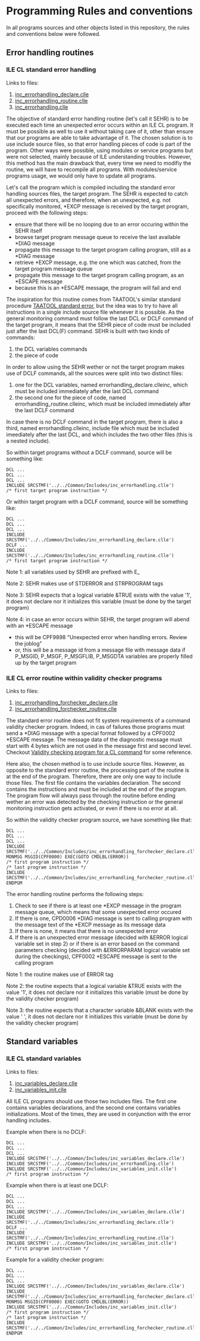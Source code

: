 # Programming Rules and conventions

In all programs sources and other objects listed in this repository, the rules and conventions below were followed.

## Error handling routines

### ILE CL standard error handling

Links to files:

1. [inc_errorhandling_declare.clle](./Includes/inc_errorhandling_declare.clle)
2. [inc_errorhandling_routine.clle](./Includes/inc_errorhandling_routine.clle)
3. [inc_errorhandling.clle](./Includes/inc_errorhandling.clle)

The objective of standard error handling routine (let's call it SEHR) is to be executed each time an unexpected error occurs within an ILE CL program. It must be possible as well to use it without taking care of it, other than ensure that our programs are able to take advantage of it. The chosen solution is to use include source files, so that error handling pieces of code is part of the program. Other ways were possible, using modules or service programs but were not selected, mainly because of ILE understanding troubles. However, this method has the main drawback that, every time we need to modifiy the routine, we will have to recompile all programs. With modules/service programs usage, we would only have to update all programs.

Let's call the program which is compiled including the standard error handling sources files, the target program. The SEHR is expected to catch all unexpected errors, and therefore, when an unexpected, e.g. not specifically monitored, *EXCP message is received by the target program, proceed with the following steps:

- ensure that there will be no looping due to an error occuring within the SEHR itself
- browse target program message queue to receive the last available *DIAG message
- propagate this message to the target program calling program, still as a *DIAG message
- retrieve *EXCP message, e.g. the one which was catched, from the target program message queue
- propagate this message to the target program calling program, as an *ESCAPE message
- because this is an *ESCAPE message, the program will fail and end

The inspiration for this routine comes from TAATOOL's similar standard procedure [TAATOOL standard error](https://www.taatool.com/document/L_clpstderr.html), but the idea was to try to have all instructions in a single include source file whenever it is possible. As the general monitoring command must follow the last DCL or DCLF command of the target program, it means that the SEHR piece of code must be included just after the last DCL(F) command.
SEHR is built with two kinds of commands:

1. the DCL variables commands
2. the piece of code

In order to allow using the SEHR wether or not the target program makes use of DCLF commands, all the sources were split into two distinct files:

1. one for the DCL variables, named errorhandling_declare.clleinc, which must be included immediately after the last DCL command
2. the second one for the piece of code, named errorhandling_routine.clleinc, which must be included immediately after the last DCLF command

In case there is no DCLF command in the target program, there is also a third, named errorhandling.clleinc, include file which must be included imeediately after the last DCL, and which includes the two other files (this is a nested include).

So within target programs without a DCLF command, source will be something like:

```CLLE
DCL ...
DCL ...
DCL ...
INCLUDE SRCSTMF('../../Common/Includes/inc_errorhandling.clle')
/* first target program instruction */
```

Or within target program with a DCLF command, source will be something like:

```CLLE
DCL ...
DCL ...
DCL ...
INCLUDE SRCSTMF('../../Common/Includes/inc_errorhandling_declare.clle')
DCLF ...
INCLUDE SRCSTMF('../../Common/Includes/inc_errorhandling_routine.clle')
/* first target program instruction */
```

Note 1: all variables used by SEHR are prefixed with E_

Note 2: SEHR makes use of STDERROR and STRPROGRAM tags

Note 3: SEHR expects that a logical variable &TRUE exists with the value '1', it does not declare nor it initializes this variable (must be done by the target program)

Note 4: in case an error occurs within SEHR, the target program will abend with an *ESCAPE message

- this will be CPF9898 "Unexpected error when handling errors. Review the joblog"
- or, this will be a message id from a message file with message data if P_MSGID, P_MSGF, P_MSGFLIB, P_MSGDTA variables are properly filled up by the target program

### ILE CL error routine within validity checker programs

Links to files:

1. [inc_errorhandling_forchecker_declare.clle](./Includes/inc_errorhandling_forchecker_declare.clle)
2. [inc_errorhandling_forchecker_routine.clle](./Includes/inc_errorhandling_forchecker_routine.clle)

The standard error routine does not fit system requirements of a command validity checker program. Indeed, in cas of failures those programs must send a \*DIAG message with a special format followed by a CPF0002 \*ESCAPE message. The message data of the diagnostic message must start with 4 bytes which are not used in the message first and second level. Checkout [Validity checking program for a CL command](https://www.ibm.com/docs/en/i/7.3?topic=commands-validity-checking-program-cl-command) for some reference.

Here also, the chosen method is to use include source files. However, as opposite to the standard error routine, the processing part of the routine is at the end of the program. Therefore, there are only one way to include those files. The first file contains the variables declaration. The second contains the instructions and must be included at the end of the program. The program flow will always pass through the routine before ending wether an error was detected by the checking instruction or the general monitoring instruction gets activated, or even if there is no error at all.

So within the validity checker program source, we have something like that:

```CLLE
DCL ...
DCL ...
DCL ...
INCLUDE SRCSTMF('../../Common/Includes/inc_errorhandling_forchecker_declare.clle')
MONMSG MSGID(CPF0000) EXEC(GOTO CMDLBL(ERROR))
/* first program instruction */
/* last program instruction */
INCLUDE SRCSTMF('../../Common/Includes/inc_errorhandling_forchecker_routine.clle')
ENDPGM
```

The error handling routine performs the following steps:

1. Check to see if there is at least one *EXCP message in the program message queue, which means that some unexpected error occured
2. If there is one, CPD0006 \*DIAG message is sent to calling program with the message text of the \*EXCP message as its message data
3. If there is none, it means that there is no unexpected error
4. If there is an unexpected error message (decided with &ERROR logical variable set in step 2) or if there is an error based on the command parameters checking (decided with &ERRORPARAM logical variable set during the checkings), CPF0002 *ESCAPE message is sent to the calling program

Note 1: the routine makes use of ERROR tag

Note 2: the routine expects that a logical variable &TRUE exists with the value '1', it does not declare nor it initializes this variable (must be done by the validity checker program)

Note 3: the routine expects that a character variable &BLANK exists with the value ' ', it does not declare nor it initializes this variable (must be done by the validity checker program)

## Standard variables

### ILE CL standard variables

Links to files:

1. [inc_variables_declare.clle](./Includes/inc_variables_declare.clle)
2. [inc_variables_init.clle](./Includes/inc_variables_init.clle)

All ILE CL programs should use those two includes files. The first one contains variables declarations, and the second one contains variables initializations. Most of the times, they are used in conjunction with the error handling includes.

Example when there is no DCLF:

```CLLE
DCL ...
DCL ...
DCL ...
INCLUDE SRCSTMF('../../Common/Includes/inc_variables_declare.clle')
INCLUDE SRCSTMF('../../Common/Includes/inc_errorhandling.clle')
INCLUDE SRCSTMF('../../Common/Includes/inc_variables_init.clle')
/* first program instruction */
```

Example when there is at least one DCLF:

```CLLE
DCL ...
DCL ...
DCL ...
INCLUDE SRCSTMF('../../Common/Includes/inc_variables_declare.clle')
INCLUDE SRCSTMF('../../Common/Includes/inc_errorhandling_declare.clle')
DCLF ...
INCLUDE SRCSTMF('../../Common/Includes/inc_errorhandling_routine.clle')
INCLUDE SRCSTMF('../../Common/Includes/inc_variables_init.clle')
/* first program instruction */
```

Example for a validity checker program:

```CLLE
DCL ...
DCL ...
DCL ...
INCLUDE SRCSTMF('../../Common/Includes/inc_variables_declare.clle')
INCLUDE SRCSTMF('../../Common/Includes/inc_errorhandling_forchecker_declare.clle')
MONMSG MSGID(CPF0000) EXEC(GOTO CMDLBL(ERROR))
INCLUDE SRCSTMF('../../Common/Includes/inc_variables_init.clle')
/* first program instruction */
/* last program instruction */
INCLUDE SRCSTMF('../../Common/Includes/inc_errorhandling_forchecker_routine.clle')
ENDPGM
```
